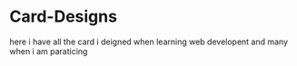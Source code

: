 # Card-Designs
here i have all the card i deigned when learning web developent and many when i am paraticing
